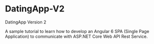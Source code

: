 # DatingApp-V2
DatingApp Version 2


A sample tutorial to learn how to develop an Angular 6 SPA (Single Page Application) to communicate with ASP.NET Core Web API Rest Service. 
